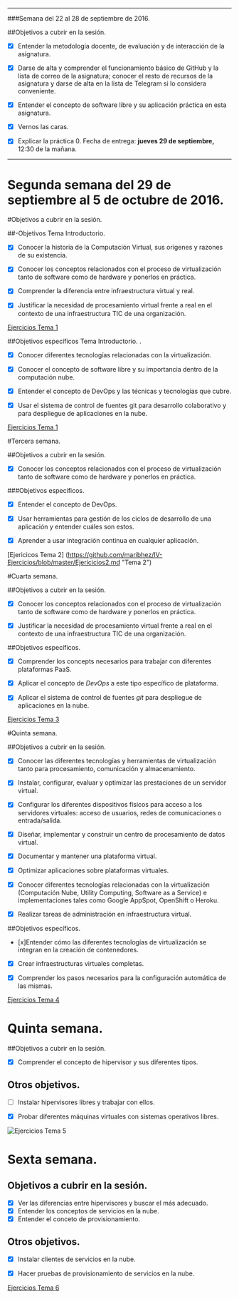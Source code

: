 ****
###Semana del 22 al 28 de septiembre de 2016.

##Objetivos a cubrir en la sesión.

- [x] Entender la metodología docente, de evaluación y de interacción de la asignatura.

- [x] Darse de alta y comprender el funcionamiento básico de GitHub y la lista de correo de la asignatura; conocer el resto de recursos de la asignatura y darse de alta en la lista de Telegram si lo considera conveniente.

- [x] Entender el concepto de software libre y su aplicación práctica en esta asignatura.

- [x] Vernos las caras.

- [x] Explicar la práctica 0. Fecha de entrega: **jueves 29 de septiembre,** 12:30 de la mañana.

****

# Segunda semana del 29 de septiembre al 5 de octubre de 2016.

#Objetivos a cubrir en la sesión.

##-Objetivos Tema Introductorio.

- [x] Conocer la historia de la Computación Virtual, sus orígenes y razones de su existencia.

- [x] Conocer los conceptos relacionados con el proceso de virtualización tanto de software como de hardware y ponerlos en práctica.

- [x] Comprender la diferencia entre infraestructura virtual y real.

- [x] Justificar la necesidad de procesamiento virtual frente a real en el contexto de una infraestructura TIC de una organización.


[Ejercicios Tema 1](https://github.com/maribhez/IV-Ejercicios/blob/master/EjerciciosT1.md "Tema 1")

##Objetivos específicos Tema Introductorio. .

- [x] Conocer diferentes tecnologías relacionadas con la virtualización.

- [x] Conocer el concepto de software libre y su importancia dentro de la computación nube.

- [x] Entender el concepto de DevOps y las técnicas y tecnologías que cubre.

- [x] Usar el sistema de control de fuentes git para desarrollo colaborativo y para despliegue de aplicaciones en la nube.

[Ejercicios Tema 1](https://github.com/maribhez/IV-Ejercicios/blob/master/EjerciciosT1.md "Tema 1")


#Tercera semana.

##Objetivos a cubrir en la sesión.

- [x] Conocer los conceptos relacionados con el proceso de virtualización tanto de software como de hardware y ponerlos en práctica.

###Objetivos específicos.

- [x] Entender el concepto de DevOps.
- [x] Usar herramientas para gestión de los ciclos de desarrollo de una aplicación y entender cuáles son estos.
- [x] Aprender a usar integración continua en cualquier aplicación.


[Ejericicos Tema 2] (https://github.com/maribhez/IV-Ejercicios/blob/master/Ejericicios2.md "Tema 2")


#Cuarta semana.

##Objetivos a cubrir en la sesión.

- [x] Conocer los conceptos relacionados con el proceso de virtualización tanto de software como de hardware y ponerlos en práctica.

- [x] Justificar la necesidad de procesamiento virtual frente a real en el contexto de una infraestructura TIC de una organización.

##Objetivos específicos.

- [x] Comprender los concepts necesarios para trabajar con diferentes plataformas PaaS.

- [x] Aplicar el concepto de *DevOps* a este tipo específico de plataforma.

- [x] Aplicar el sistema de control de fuentes *git* para despliegue de aplicaciones en la nube.


[Ejercicios Tema 3](https://github.com/maribhez/IV-Ejercicios/blob/master/ejercicios3.mkd "Ejercicios Tema 3")

#Quinta semana.

##Objetivos a cubrir en la sesión.

- [x] Conocer las diferentes tecnologías y herramientas de virtualización tanto para procesamiento, comunicación y almacenamiento.
- [x] Instalar, configurar, evaluar y optimizar las prestaciones de un servidor virtual.
- [x] Configurar los diferentes dispositivos físicos para acceso a los servidores virtuales: acceso de usuarios, redes de comunicaciones o entrada/salida.
- [x] Diseñar, implementar y construir un centro de procesamiento de datos virtual.
- [x] Documentar y mantener una plataforma virtual.
- [x] Optimizar aplicaciones sobre plataformas virtuales.
- [x] Conocer diferentes tecnologías relacionadas con la virtualización (Computación Nube, Utility Computing, Software as a Service) e implementaciones tales como Google AppSpot, OpenShift o Heroku.
- [x] Realizar tareas de administración en infraestructura virtual.


##Objetivos específicos.

- [x]Entender cómo las diferentes tecnologías de virtualización se integran en la creación de contenedores.

- [x] Crear infraestructuras virtuales completas.

- [x] Comprender los pasos necesarios para la configuración automática de las mismas.



[Ejercicios Tema 4](https://github.com/maribhez/IV-Ejercicios/blob/master/Ejercicios4.markdown "Ejercicios Tema 4")



# Quinta semana.

##Objetivos a cubrir en la sesión.

- [x] Comprender el concepto de hipervisor y sus diferentes tipos.

## Otros objetivos.

- [ ] Instalar hipervisores libres y trabajar con ellos.
- [x] Probar diferentes máquinas virtuales con sistemas operativos libres.


![Ejercicios Tema 5](https://github.com/maribhez/IV-Ejercicios/blob/master/ejericiciosT5.mkd "Ejercicios Tema 5")


# Sexta semana.

## Objetivos a cubrir en la sesión.

- [x] Ver las diferencias entre hipervisores y buscar el más adecuado.
- [x] Entender los conceptos de servicios en la nube.
- [x] Entender el conceto de provisionamiento.

## Otros objetivos.

- [x] Instalar clientes de servicios en la nube.
- [x] Hacer pruebas de provisionamiento de servicios en la nube.


[Ejercicios Tema 6](https://github.com/maribhez/IV-Ejercicios/blob/master/ejerciciosT6.md "Ejercicios Tema 6")
